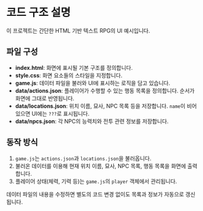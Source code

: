# 코드 구조 설명

이 프로젝트는 간단한 HTML 기반 텍스트 RPG의 UI 예시입니다.

## 파일 구성
- **index.html**: 화면에 표시될 기본 구조를 정의합니다.
- **style.css**: 화면 요소들의 스타일을 지정합니다.
- **game.js**: 데이터 파일을 불러와 UI에 표시하는 로직을 담고 있습니다.
- **data/actions.json**: 플레이어가 수행할 수 있는 행동 목록을 정의합니다. 순서가 화면에 그대로 반영됩니다.
- **data/locations.json**: 위치 이름, 묘사, NPC 목록 등을 저장합니다. `name`이 비어 있으면 UI에는 `???`로 표시됩니다.
- **data/npcs.json**: 각 NPC의 능력치와 전투 관련 정보를 저장합니다.

## 동작 방식
1. `game.js`는 `actions.json`과 `locations.json`을 불러옵니다.
2. 불러온 데이터를 이용해 현재 위치 이름, 묘사, NPC 목록, 행동 목록을 화면에 출력합니다.
3. 플레이어 상태(체력, 기력 등)는 `game.js`의 `player` 객체에서 관리됩니다.

데이터 파일의 내용을 수정하면 별도의 코드 변경 없이도 목록과 정보가 자동으로 갱신됩니다.

